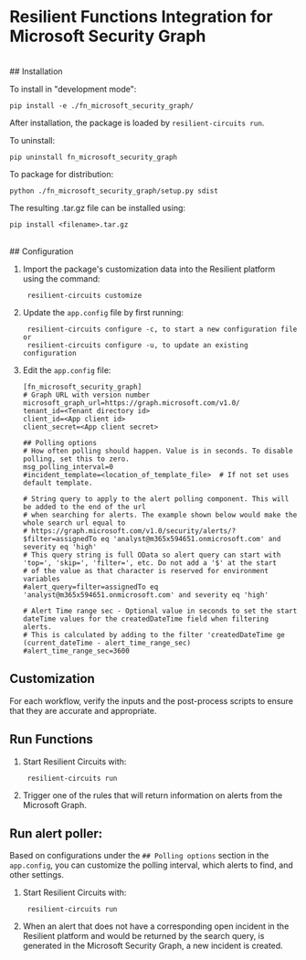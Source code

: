 # Resilient Functions Integration for Microsoft Security Graph
<br/>
## Installation

To install in "development mode":

    pip install -e ./fn_microsoft_security_graph/

After installation, the package is loaded by `resilient-circuits run`.


To uninstall:

    pip uninstall fn_microsoft_security_graph


To package for distribution:

    python ./fn_microsoft_security_graph/setup.py sdist

The resulting .tar.gz file can be installed using:

    pip install <filename>.tar.gz

<br/>
## Configuration

1. Import the package's customization data into the Resilient platform using the command:

		resilient-circuits customize

2. Update the `app.config` file by first running:

		resilient-circuits configure -c, to start a new configuration file or
		resilient-circuits configure -u, to update an existing configuration

3.	Edit the `app.config` file:

		[fn_microsoft_security_graph]
		# Graph URL with version number
		microsoft_graph_url=https://graph.microsoft.com/v1.0/
		tenant_id=<Tenant directory id>
		client_id=<App client id>
		client_secret=<App client secret>
		
		## Polling options
		# How often polling should happen. Value is in seconds. To disable polling, set this to zero.
		msg_polling_interval=0
		#incident_template=<location_of_template_file>  # If not set uses default template.
		
		# String query to apply to the alert polling component. This will be added to the end of the url
		# when searching for alerts. The example shown below would make the whole search url equal to
		# https://graph.microsoft.com/v1.0/security/alerts/?$filter=assignedTo eq 'analyst@m365x594651.onmicrosoft.com' and severity eq 'high'
		# This query string is full OData so alert query can start with 'top=', 'skip=', 'filter=', etc. Do not add a '$' at the start
        # of the value as that character is reserved for environment variables
		#alert_query=filter=assignedTo eq 'analyst@m365x594651.onmicrosoft.com' and severity eq 'high'
		
		# Alert Time range sec - Optional value in seconds to set the start dateTime values for the createdDateTime field when filtering alerts.
		# This is calculated by adding to the filter 'createdDateTime ge (current_dateTime - alert_time_range_sec)
		#alert_time_range_sec=3600

## Customization
For each workflow, verify the inputs and the post-process scripts to ensure that they are accurate and appropriate.

## Run Functions
1. Start Resilient Circuits with:

		resilient-circuits run

2. Trigger one of the rules that will return information on alerts from the Microsoft Graph.

## Run alert poller:
Based on configurations under the `## Polling options` section in the `app.config`, you can customize the polling interval, which alerts to find, and other settings.

1. Start Resilient Circuits with:

		resilient-circuits run

2. When an alert that does not have a corresponding open incident in the Resilient platform and would be returned by the search query, is generated in the Microsoft Security Graph, a new incident is created.